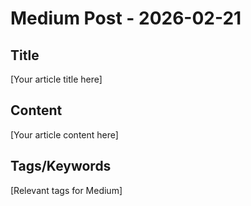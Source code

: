 # Medium Post - 2026-02-21

## Title
[Your article title here]

## Content
[Your article content here]

## Tags/Keywords
[Relevant tags for Medium]

